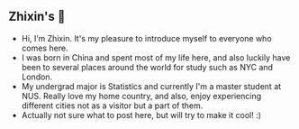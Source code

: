 ## Zhixin's 👋

- Hi, I’m Zhixin. It's my pleasure to introduce myself to everyone who comes here.
- I was born in China and spent most of my life here, and also luckily have been to several places around the world for study such as NYC and London.
- My undergrad major is Statistics and currently I'm a master student at NUS. Really love my home country, and also, enjoy experiencing different cities not as a visitor but a part of them.
- Actually not sure what to post here, but will try to make it cool! :)


<!---
linzhixin1012/linzhixin1012 is a ✨ special ✨ repository because its `README.md` (this file) appears on your GitHub profile.
You can click the Preview link to take a look at your changes.
--->
